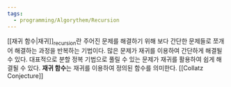 ```yaml
---
tags:
  - programming/Algorythem/Recursion
---
```

[[재귀 함수|재귀]]<sub>recursion</sub>란 주어진  문제를 해결하기 위해 보다 간단한 문제들로 쪼개어 해결하는 과정을 반복하는 기법이다. 많은 문제가 재귀를 이용하여 간단하게 해결될 수 있다. 대표적으로 분할 정복 기법으로 풀릴 수 있는 문제가 재귀를 활용하여 쉽게 해결될 수 있다. **재귀 함수**는 재귀를 이용하여 정의된 함수를 의미한다.
[[Collatz Conjecture]]